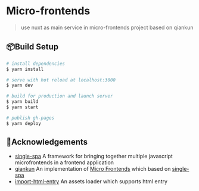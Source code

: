 # Micro-frontends

> use nuxt as main service in micro-frontends project based on qiankun

## :package:Build Setup

```bash
# install dependencies
$ yarn install

# serve with hot reload at localhost:3000
$ yarn dev

# build for production and launch server
$ yarn build
$ yarn start

# publish gh-pages
$ yarn deploy
```

## :book:Acknowledgements

- [single-spa](https://single-spa.js.org/) A framework for bringing together multiple javascript microfrontends in a frontend application
- [qiankun](https://qiankun.umijs.org/) An implementation of [Micro Frontends](https://micro-frontends.org/) which based on [single-spa](https://github.com/CanopyTax/single-spa)
- [import-html-entry](https://github.com/kuitos/import-html-entry/) An assets loader which supports html entry

